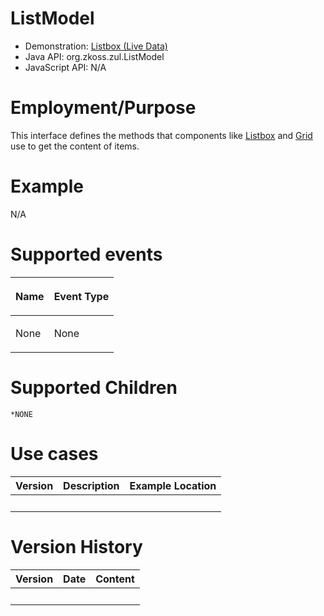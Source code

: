 # ListModel

- Demonstration: [Listbox (Live
  Data)](http://www.zkoss.org/zkdemo/userguide/#g8)
- Java API: <javadoc>org.zkoss.zul.ListModel</javadoc>
- JavaScript API: N/A

# Employment/Purpose

This interface defines the methods that components like [
Listbox](ZK_Component_Reference/Data/Listbox) and [
Grid](ZK_Component_Reference/Data/Grid) use to get the
content of items.

# Example

N/A

# Supported events

<table>
<thead>
<tr class="header">
<th><center>
<p>Name</p>
</center></th>
<th><center>
<p>Event Type</p>
</center></th>
</tr>
</thead>
<tbody>
<tr class="odd">
<td><p>None</p></td>
<td><p>None</p></td>
</tr>
</tbody>
</table>

# Supported Children

`*NONE`

# Use cases

| Version | Description | Example Location |
|---------|-------------|------------------|
|         |             |                  |

# Version History

| Version | Date | Content |
|---------|------|---------|
|         |      |         |
